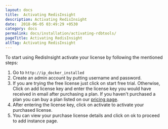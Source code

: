 ```yaml
---
layout: docs
title:  Activating RedisInsight
description: Activating RedisInsight
date:  2018-06-05 03:49:29 +0530
category: docs
permalink: docs/installation/activating-rdbtools/
pageTitle: Activating RedisInsight
altTag: Activating RedisInsight
---
```

To start using RedisInsight activate your license by following the mentioned steps:

1. Go to `http://ip_docker_installed`
1. Create an admin account by putting username and password.
1. If you are trying the free license just click on start free trial. Otherwise, Click on add license key and enter the license key you would have received in email after purchasing a plan.
    If you haven't purchased a plan you can buy a plan listed on our [pricing page](https://redislabs.com/pricing/).
1. After entering the license key, click on activate to activate your purchased license.
1. You can view your purchase license details and click on ok to proceed to add instance page.
